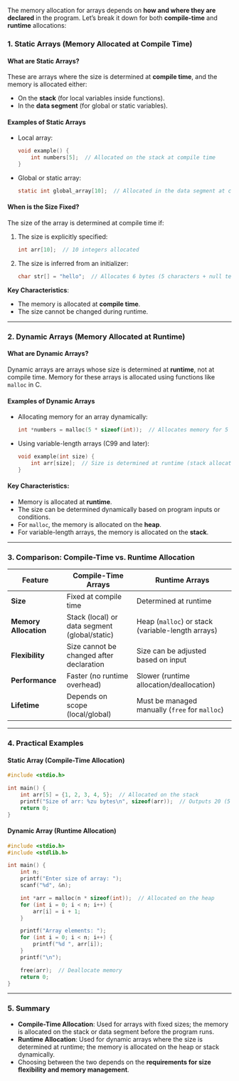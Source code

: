 The memory allocation for arrays depends on **how and where they are declared** in the program. Let’s break it down for both **compile-time** and **runtime** allocations:

### **1. Static Arrays (Memory Allocated at Compile Time)**

#### **What are Static Arrays?**
These are arrays where the size is determined at **compile time**, and the memory is allocated either:
- On the **stack** (for local variables inside functions).
- In the **data segment** (for global or static variables).

#### **Examples of Static Arrays**
- Local array:
  ```c
  void example() {
      int numbers[5];  // Allocated on the stack at compile time
  }
  ```
- Global or static array:
  ```c
  static int global_array[10];  // Allocated in the data segment at compile time
  ```

#### **When is the Size Fixed?**
The size of the array is determined at compile time if:
1. The size is explicitly specified:
   ```c
   int arr[10];  // 10 integers allocated
   ```
2. The size is inferred from an initializer:
   ```c
   char str[] = "hello";  // Allocates 6 bytes (5 characters + null terminator)
   ```

**Key Characteristics**:
- The memory is allocated at **compile time**.
- The size cannot be changed during runtime.

---

### **2. Dynamic Arrays (Memory Allocated at Runtime)**

#### **What are Dynamic Arrays?**
Dynamic arrays are arrays whose size is determined at **runtime**, not at compile time. Memory for these arrays is allocated using functions like `malloc` in C.

#### **Examples of Dynamic Arrays**
- Allocating memory for an array dynamically:
  ```c
  int *numbers = malloc(5 * sizeof(int));  // Allocates memory for 5 integers at runtime
  ```

- Using variable-length arrays (C99 and later):
  ```c
  void example(int size) {
      int arr[size];  // Size is determined at runtime (stack allocation)
  }
  ```

#### **Key Characteristics**:
- Memory is allocated at **runtime**.
- The size can be determined dynamically based on program inputs or conditions.
- For `malloc`, the memory is allocated on the **heap**.
- For variable-length arrays, the memory is allocated on the **stack**.

---

### **3. Comparison: Compile-Time vs. Runtime Allocation**

| Feature                         | Compile-Time Arrays                 | Runtime Arrays                              |
|---------------------------------|-------------------------------------|--------------------------------------------|
| **Size**                        | Fixed at compile time               | Determined at runtime                      |
| **Memory Allocation**           | Stack (local) or data segment (global/static) | Heap (`malloc`) or stack (variable-length arrays) |
| **Flexibility**                 | Size cannot be changed after declaration | Size can be adjusted based on input        |
| **Performance**                 | Faster (no runtime overhead)        | Slower (runtime allocation/deallocation)   |
| **Lifetime**                    | Depends on scope (local/global)     | Must be managed manually (`free` for `malloc`) |

---

### **4. Practical Examples**

#### **Static Array (Compile-Time Allocation)**
```c
#include <stdio.h>

int main() {
    int arr[5] = {1, 2, 3, 4, 5};  // Allocated on the stack
    printf("Size of arr: %zu bytes\n", sizeof(arr));  // Outputs 20 (5 * sizeof(int))
    return 0;
}
```

#### **Dynamic Array (Runtime Allocation)**
```c
#include <stdio.h>
#include <stdlib.h>

int main() {
    int n;
    printf("Enter size of array: ");
    scanf("%d", &n);

    int *arr = malloc(n * sizeof(int));  // Allocated on the heap
    for (int i = 0; i < n; i++) {
        arr[i] = i + 1;
    }

    printf("Array elements: ");
    for (int i = 0; i < n; i++) {
        printf("%d ", arr[i]);
    }
    printf("\n");

    free(arr);  // Deallocate memory
    return 0;
}
```
---

### **5. Summary**
- **Compile-Time Allocation**: Used for arrays with fixed sizes; the memory is allocated on the stack or data segment before the program runs.
- **Runtime Allocation**: Used for dynamic arrays where the size is determined at runtime; the memory is allocated on the heap or stack dynamically.
- Choosing between the two depends on the **requirements for size flexibility and memory management**.

